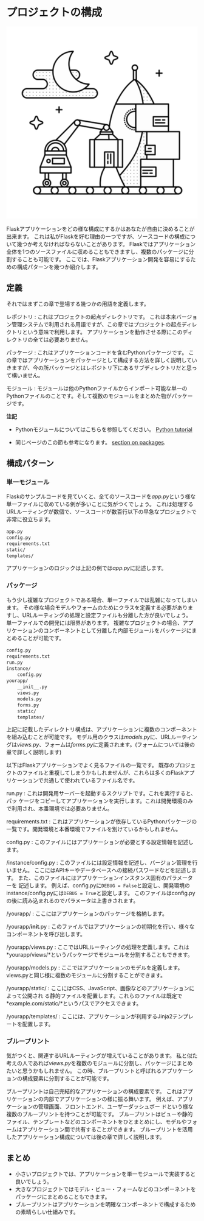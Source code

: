 # プロジェクトの構成

![プロジェクトの構成](images/organizing.png)

Flaskアプリケーションをどの様な構成にするかはあなたが自由に決めることが出来ます。
これは私がFlaskを好む理由の一つですが、ソースコードの構成について幾つか考えなければならないことがあります。
Flaskではアプリケーション全体を1つのソースファイルに収めることもできますし、複数のパッケージに分割することも可能です。
ここでは、Flaskアプリケーション開発を容易にするための構成パターンを幾つか紹介します。

## 定義

それではまずこの章で登場する幾つかの用語を定義します。

レポジトリ
:   これはプロジェクトの起点ディレクトリです。
これは本来バージョン管理システムで利用される用語ですが、この章ではプロジェクトの起点ディレクトリという意味で利用します。
アプリケーションを動作させる際にこのディレクトリの全ては必要ありません。

パッケージ
:   これはアプリケーションコードを含むPythonパッケージです。
この章ではアプリケーションをパッケージとして構成する方法を詳しく説明していきますが、今の所パッケージとはレポジトリ下にあるサブディレクトリだと思って構いません。

モジュール
:   モジュールは他のPythonファイルからインポート可能な単一のPythonファイルのことです。そして複数のモジュールをまとめた物がパッケージです。

**注記**

- Pythonモジュールについてはこちらを参照してください。
  [Python tutorial](http://docs.python.org/2/tutorial/modules.html)

- 同じページのこの節も参考になります。
  [section on packages](http://docs.python.org/2/tutorial/modules.html#packages).

## 構成パターン

### 単一モジュール
Flaskのサンプルコードを見ていくと、全てのソースコードを*app.py*という様な単一ファイルに収めている例が多いことに気がつくでしょう。
これは処理するURLルーティングが数個で、ソースコードが数百行以下の早急なプロジェクトで非常に役立ちます。

~~~
app.py
config.py
requirements.txt
static/
templates/
~~~

アプリケーションのロジックは上記の例では*app.py*に記述します。

### パッケージ
もう少し複雑なプロジェクトである場合、単一ファイルでは乱雑になってしまいます。
その様な場合モデルやフォームのためにクラスを定義する必要がありますし、URLルーティングの処理と設定ファイルも分離した方が良いでしょう。
単一ファイルでの開発には限界があります。
複雑なプロジェクトの場合、アプリケーションのコンポーネントとして分離した内部モジュールをパッケージにまとめることが可能です。

~~~
config.py
requirements.txt
run.py
instance/
    config.py
yourapp/
    __init__.py
    views.py
    models.py
    forms.py
    static/
    templates/
~~~

上記に記載したディレクトリ構成は、アプリケーションに複数のコンポーネントを組み込むことが可能です。
モデル用のクラスは*models.py*に、URLルーティングは*views.py*、フォームは*forms.py*に定義されます。(フォームについては後の章で詳しく説明します)

以下はFlaskアプリケーションでよく見るファイルの一覧です。
既存のプロジェクトのファイルと重複してしまうかもしれませんが、これらは多くのFlaskアプリケーションで共通して使われているファイル名です。

run.py
:   これは開発用サーバーを起動するスクリプトです。これを実行すると、パッ
    ケージをコピーしてアプリケーションを実行します。これは開発環境のみ
    で利用され、本番環境では必要ありません。

requirements.txt
:   これはアプリケーションが依存しているPythonパッケージの一覧です。開発環境と本番環境でファイルを別けているかもしれません。

config.py
:   このファイルにはアプリケーションが必要とする設定情報を記述します。

/instance/config.py
:   このファイルには設定情報を記述し、バージョン管理を行いません。
ここにはAPIキーやデータベースへの接続パスワードなどを記述します。
また、このファイルにはアプリケーションインスタンス固有のパラメーターを
記述します。
例えば、config.pyに`DEBUG = False`と設定し、開発環境のinstance/config.pyには`DEBUG = True`と設定します。
このファイルはconfig.pyの後に読み込まれるのでパラメータは上書きされます。

/yourapp/
:   ここにはアプリケーションのパッケージを格納します。

/yourapp/__init__.py
:   このファイルではアプリケーションの初期化を行い、様々なコンポーネントを呼び出します。

/yourapp/views.py
:    ここではURLルーティングの処理を定義します。これは*yourapp/views/*というパッケージでモジュールを分割することもできます。

/yourapp/models.py
:   ここではアプリケーションのモデルを定義します。views.pyと同じ様に複数のモジュールに分割することができます。

/yourapp/static/
:   ここにはCSS、JavaScript、画像などのアプリケーションによって公開され
る静的ファイルを配置します。これらのファイルは既定で*example.com/static/*というパスでアクセスできます。

/yourapp/templates/
:   ここには、アプリケーションが利用するJinja2テンプレートを配置します。

### ブループリント
気がつくと、関連するURLルーティングが増えていることがあります。
私と似た考えの人であれば*views.py*を複数のモジュールに分割し、パッケージにまとめたいと思うかもしれません。
この時、ブループリントと呼ばれるアプリケーションの構成要素に分割することが可能です。

ブループリントは自己完結的なアプリケーションの構成要素です。
これはアプリケーションの内部でアプリケーションの様に振る舞います。
例えば、アプリケーションの管理画面、フロントエンド、ユーザーダッシュボー
ドという様な複数のブループリントを持つことが可能です。
ブループリントはビューや静的ファイル、テンプレートなどのコンポーネントをひとまとめにし、モデルやフォームはアプリケーション間で共有することができます。
ブループリントを活用したアプリケーション構成については後の章で詳しく説明します。

## まとめ
- 小さいプロジェクトでは、アプリケーションを単一モジュールで実装すると良いでしょう。
- 大きなプロジェクトではモデル・ビュー・フォームなどのコンポーネントをパッケージにまとめることもできます。
- ブループリントはアプリケーションを明確なコンポーネントで構成するための素晴らしい仕組みです。


